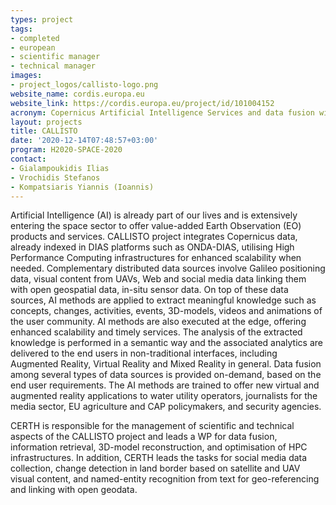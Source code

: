 ```yaml
---
types: project
tags:
- completed
- european
- scientific manager
- technical manager
images:
- project_logos/callisto-logo.png
website_name: cordis.europa.eu
website_link: https://cordis.europa.eu/project/id/101004152
acronym: Copernicus Artificial Intelligence Services and data fusion with other distributed data sources and processing at the edge to support DIAS and HPC infrastructures
layout: projects
title: CALLISTO
date: '2020-12-14T07:48:57+03:00'
program: H2020-SPACE-2020
contact:
- Gialampoukidis Ilias
- Vrochidis Stefanos
- Kompatsiaris Yiannis (Ioannis)
---
```

<p>
Artificial Intelligence (AI) is already part of our lives and is extensively entering the space sector to offer value-added Earth Observation (EO) products and services. CALLISTO project integrates Copernicus data, already indexed in DIAS platforms such as ONDA-DIAS, utilising High Performance Computing infrastructures for enhanced scalability when needed. Complementary distributed data sources involve Galileo positioning data, visual content from UAVs, Web and social media data linking them with open geospatial data, in-situ sensor data. On top of these data sources, AI methods are applied to extract meaningful knowledge such as concepts, changes, activities, events, 3D-models, videos and animations of the user community. AI methods are also executed at the edge, offering enhanced scalability and timely services. The analysis of the extracted knowledge is performed in a semantic way and the associated analytics are delivered to the end users in non-traditional interfaces, including Augmented Reality, Virtual Reality and Mixed Reality in general. Data fusion among several types of data sources is provided on-demand, based on the end user requirements. The AI methods are trained to offer new virtual and augmented reality applications to water utility operators, journalists for the media sector, EU agriculture and CAP policymakers, and security agencies.
</p>
<p>
CERTH is responsible for the management of scientific and technical aspects of the CALLISTO project and leads a WP for data fusion, information retrieval, 3D-model reconstruction, and optimisation of HPC infrastructures. In addition, CERTH leads the tasks for social media data collection, change detection in land border based on satellite and UAV visual content, and named-entity recognition from text for geo-referencing and linking with open geodata.
</p>
